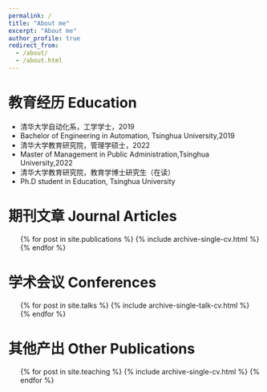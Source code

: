 ```yaml
---
permalink: /
title: "About me"
excerpt: "About me"
author_profile: true
redirect_from: 
  - /about/
  - /about.html
---
```


教育经历 Education
======
* 清华大学自动化系，工学学士，2019
* Bachelor of Engineering in Automation, Tsinghua University,2019
* 清华大学教育研究院，管理学硕士，2022
* Master of Management in Public Administration,Tsinghua University,2022
* 清华大学教育研究院，教育学博士研究生（在读）
* Ph.D student in Education, Tsinghua University


期刊文章 Journal Articles
======
  <ul>{% for post in site.publications %}
    {% include archive-single-cv.html %}
  {% endfor %}</ul>
  
学术会议 Conferences
======
  <ul>{% for post in site.talks %}
    {% include archive-single-talk-cv.html %}
  {% endfor %}</ul>
  
其他产出 Other Publications
======
  <ul>{% for post in site.teaching %}
    {% include archive-single-cv.html %}
  {% endfor %}</ul>
